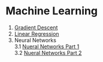 # Machine Learning

1. [Gradient Descent](./src/Gradient%20Descent/README.md)
2. [Linear Regression](./src/Linear%20Regression/README.md)
3. Neural Networks <br>
    3.1 [Nueral Networks Part 1](./src/Neural%20Networks/Intro%20-%201/README.md) <br>
    3.2 [Nueral Networks Part 2](./src/Neural%20Networks/Intro%20-%202/README.md) <br>
